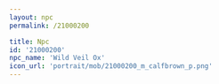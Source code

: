 ```yaml
---
layout: npc
permalink: /21000200

title: Npc
id: '21000200'
npc_name: 'Wild Veil Ox'
icon_url: 'portrait/mob/21000200_m_calfbrown_p.png'
---
```

